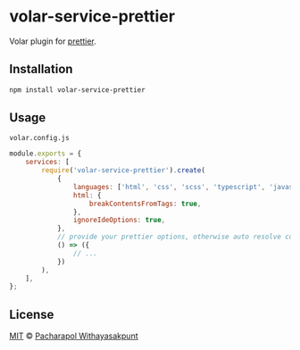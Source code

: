 # volar-service-prettier

Volar plugin for [prettier](https://prettier.io/).

## Installation

```sh
npm install volar-service-prettier
```

## Usage

`volar.config.js`

```js
module.exports = {
	services: [
		require('volar-service-prettier').create(
			{
				languages: ['html', 'css', 'scss', 'typescript', 'javascript'],
				html: {
					breakContentsFromTags: true,
				},
				ignoreIdeOptions: true,
			},
			// provide your prettier options, otherwise auto resolve config file by plugin
			() => ({
				// ...
			})
		),
	],
};
```

## License

[MIT](LICENSE) © [Pacharapol Withayasakpunt](https://www.polv.cc)
